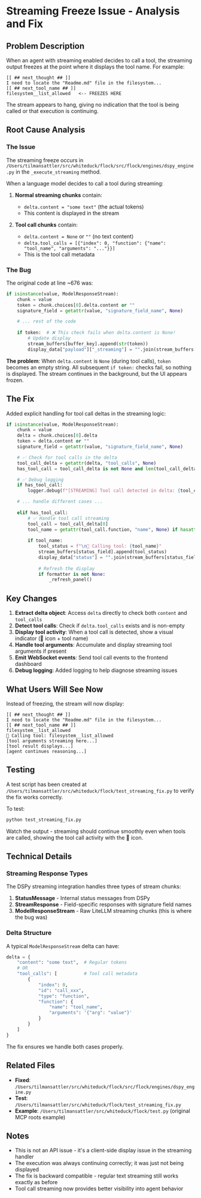 # Streaming Freeze Issue - Analysis and Fix

## Problem Description

When an agent with streaming enabled decides to call a tool, the streaming output freezes at the point where it displays the tool name. For example:

```
[[ ## next_thought ## ]]
I need to locate the "Readme.md" file in the filesystem...
[[ ## next_tool_name ## ]]
filesystem__list_allowed   <-- FREEZES HERE
```

The stream appears to hang, giving no indication that the tool is being called or that execution is continuing.

## Root Cause Analysis

### The Issue

The streaming freeze occurs in `/Users/tilmansattler/src/whiteduck/flock/src/flock/engines/dspy_engine.py` in the `_execute_streaming` method.

When a language model decides to call a tool during streaming:

1. **Normal streaming chunks** contain:
   - `delta.content = "some text"` (the actual tokens)
   - This content is displayed in the stream

2. **Tool call chunks** contain:
   - `delta.content = None` or `""` (no text content)
   - `delta.tool_calls = [{"index": 0, "function": {"name": "tool_name", "arguments": "..."}}]`
   - This is the tool call metadata

### The Bug

The original code at line ~676 was:

```python
if isinstance(value, ModelResponseStream):
    chunk = value
    token = chunk.choices[0].delta.content or ""
    signature_field = getattr(value, "signature_field_name", None)

    # ... rest of the code
    
    if token:  # ❌ This check fails when delta.content is None!
        # Update display
        stream_buffers[buffer_key].append(str(token))
        display_data["payload"]["_streaming"] = "".join(stream_buffers[buffer_key])
```

**The problem**: When `delta.content` is `None` (during tool calls), `token` becomes an empty string. All subsequent `if token:` checks fail, so nothing is displayed. The stream continues in the background, but the UI appears frozen.

## The Fix

Added explicit handling for tool call deltas in the streaming logic:

```python
if isinstance(value, ModelResponseStream):
    chunk = value
    delta = chunk.choices[0].delta
    token = delta.content or ""
    signature_field = getattr(value, "signature_field_name", None)

    # ✅ Check for tool calls in the delta
    tool_call_delta = getattr(delta, "tool_calls", None)
    has_tool_call = tool_call_delta is not None and len(tool_call_delta) > 0

    # ✅ Debug logging
    if has_tool_call:
        logger.debug(f"[STREAMING] Tool call detected in delta: {tool_call_delta}")

    # ... handle different cases ...
    
    elif has_tool_call:
        # ✅ Handle tool call streaming
        tool_call = tool_call_delta[0]
        tool_name = getattr(tool_call.function, "name", None) if hasattr(tool_call, "function") else None
        
        if tool_name:
            tool_status = f"\n🔧 Calling tool: {tool_name}"
            stream_buffers[status_field].append(tool_status)
            display_data["status"] = "".join(stream_buffers[status_field])
            
            # Refresh the display
            if formatter is not None:
                _refresh_panel()
```

## Key Changes

1. **Extract delta object**: Access `delta` directly to check both `content` and `tool_calls`
2. **Detect tool calls**: Check if `delta.tool_calls` exists and is non-empty
3. **Display tool activity**: When a tool call is detected, show a visual indicator (🔧 icon + tool name)
4. **Handle tool arguments**: Accumulate and display streaming tool arguments if present
5. **Emit WebSocket events**: Send tool call events to the frontend dashboard
6. **Debug logging**: Added logging to help diagnose streaming issues

## What Users Will See Now

Instead of freezing, the stream will now display:

```
[[ ## next_thought ## ]]
I need to locate the "Readme.md" file in the filesystem...
[[ ## next_tool_name ## ]]
filesystem__list_allowed
🔧 Calling tool: filesystem__list_allowed
[tool arguments streaming here...]
[tool result displays...]
[agent continues reasoning...]
```

## Testing

A test script has been created at `/Users/tilmansattler/src/whiteduck/flock/test_streaming_fix.py` to verify the fix works correctly.

To test:
```bash
python test_streaming_fix.py
```

Watch the output - streaming should continue smoothly even when tools are called, showing the tool call activity with the 🔧 icon.

## Technical Details

### Streaming Response Types

The DSPy streaming integration handles three types of stream chunks:

1. **StatusMessage** - Internal status messages from DSPy
2. **StreamResponse** - Field-specific responses with signature field names  
3. **ModelResponseStream** - Raw LiteLLM streaming chunks (this is where the bug was)

### Delta Structure

A typical `ModelResponseStream` delta can have:

```python
delta = {
    "content": "some text",  # Regular tokens
    # OR
    "tool_calls": [          # Tool call metadata
        {
            "index": 0,
            "id": "call_xxx",
            "type": "function",
            "function": {
                "name": "tool_name",
                "arguments": '{"arg": "value"}'
            }
        }
    ]
}
```

The fix ensures we handle both cases properly.

## Related Files

- **Fixed**: `/Users/tilmansattler/src/whiteduck/flock/src/flock/engines/dspy_engine.py`
- **Test**: `/Users/tilmansattler/src/whiteduck/flock/test_streaming_fix.py`
- **Example**: `/Users/tilmansattler/src/whiteduck/flock/test.py` (original MCP roots example)

## Notes

- This is not an API issue - it's a client-side display issue in the streaming handler
- The execution was always continuing correctly; it was just not being displayed
- The fix is backward compatible - regular text streaming still works exactly as before
- Tool call streaming now provides better visibility into agent behavior
